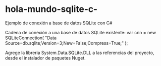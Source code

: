 # hola-mundo-sqlite-c-
Ejemplo de conexión a base de datos SQLite con C#

Cadena de conexión a una base de datos SQLite existente:
var cnn = new SQLiteConnection( "Data Source=db.sqlite;Version=3;New=False;Compress=True;" );

Agrege la libreria System.Data.SQLite.DLL a las referencias del proyecto, desde el instalador de paquetes Nuget.


